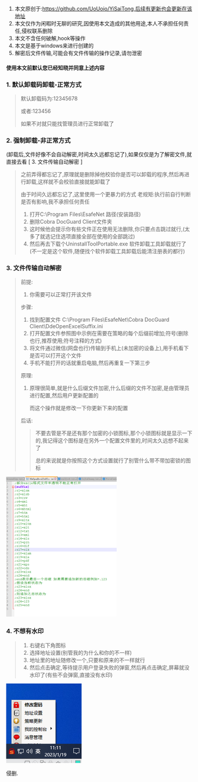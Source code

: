 1. 本文原创于:https://github.com/UoUoio/YiSaiTong,后续有更新也会更新在该地址
2. 本文仅作为闲暇时无聊的研究,因使用本文造成的其他用途,本人不承担任何责任,侵权联系删除
3. 本文不含任何破解,hook等操作
4. 本文是基于windows来进行创建的
5. 解密后文件传输,可能会有文件传输的操作记录,请勿泄密

#### 使用本文前默认您已经知晓并同意上述内容



### 1. 默认卸载码卸载-正常方式

> 默认卸载码为:12345678
>
> 或者:123456
>
> 如果不对就只能找管理员进行正常卸载了

### 2. 强制卸载-非正常方式

(卸载后,文件好像不会自动解密,时间太久远都忘记了),如果仅仅是为了解密文件,就直接去看 [ 3. 文件传输自动解密 ]

> 之前弄得都忘记了,原理就是删除掉他校验你是否可以卸载的程序,然后再进行卸载,这样就不会校验直接就能卸载了
>
> 由于时间久远都忘记了,这里使用一个更暴力的方式 老规矩:执行前自行判断是否有影响,我不承担任何责任
>
> 1. 打开C:\Program Files\EsafeNet 路径(安装路径)
> 2. 删除Cobra DocGuard Client文件夹
> 3. 这时候他会提示你有些文件正在使用无法删除,你只要点击跳过就行,(太多了就选记住选项直接全部在使用的全部跳过)
> 4. 然后再去下载个UninstallToolPortable.exe 软件卸载工具卸载就行了(不一定是这个软件,随便找个软件卸载工具卸载后能清注册表的都行)

### 3. 文件传输自动解密

> 前提: 
>
> 1. 你需要可以正常打开该文件
>
> 步骤:
>
> 1. 找到配置文件 C:\Program Files\EsafeNet\Cobra DocGuard Client\DdeOpenExcelSuffix.ini
> 2. 打开配置文件参照图中示例在需要在策略的每个后缀前增加;符号(删除也行,推荐使用;符号注释的方式)
> 3. 将文件通过微信(网盘也行)传输到手机上(未加密的设备上),用手机看下是否可以打开这个文件
> 4. 手机不能打开的话就重启电脑,然后再重复一下第三步
>
> 
>
> 原理:
>
> 1. 原理很简单,就是什么后缀文件加密,什么后缀的文件不加密,是由管理员进行配置,然后用户更新配置的
>
>    而这个操作就是修改一下你更新下来的配置
>
> 
>
> 后话:
>
> > 不要去管是不是还有那个加密的小锁图标,那个小锁图标就是显示一下的,我记得这个图标是在另外一个配置文件里的,时间太久远想不起来了
> >
> > 总的来说就是你按照这个方式设置就行了别管什么带不带加密锁的图标



<img src="https://github.com/UoUoio/YiSaiTong/blob/main/img/%E8%A7%A3%E5%AF%86%E9%85%8D%E7%BD%AE%E6%96%87%E4%BB%B6.png" alt="image.png" style="zoom: 50%;" />

### 4. 不想有水印

> 1. 右键右下角图标
> 2. 选择地址设置(别管我的为什么和你的不一样)
> 3. 地址里的地址随修改一个,只要和原来的不一样就行
> 4. 然后点击确定,等待提示用户登录失败的弹窗,然后再点击确定,屏幕就没水印了(有些不会弹窗,直接没有水印)

![图像](https://github.com/UoUoio/YiSaiTong/blob/main/img/image.png)

侵删.

